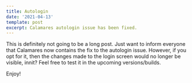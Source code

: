 ```yaml
---
title: Autologin
date: '2021-04-13'
template: post
excerpt: Calamares autologin issue has been fixed.
---
```

This is definitely not going to be a long post. Just want to inform everyone that Calamares now contains the fix to the autologin issue. However, if you opt for it, then the changes made to the login screen would no longer be visible, innit? Feel free to test it in the upcoming versions/builds. 



Enjoy! 
